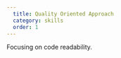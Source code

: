```yaml
---
  title: Quality Oriented Approach
  category: skills
  order: 1
---
```


Focusing on code readability.
